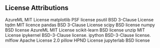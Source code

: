 ## License Attributions

AzureML MIT License
matplotlib	PSF license
psutil		BSD 3-Clause License
tqdm		MIT licence
pandas		BSD 3-Clause License
scipy		BSD license
numpy		BSD license
AzureML		MIT License
scikit-learn	BSD license
unzip		MIT License
ipykernel	BSD-3-Clause license.
ipython		BSD-3-Clause license.
mlflow		Apache License 2.0
pillow		HPND License
jupyterlab	BSD license